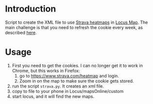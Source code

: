 # Introduction
Script to create the XML file to use [Strava heatmaps](https://www.strava.com/heatmap) in [Locus Map](https://www.locusmap.eu/).
The main challenge is that you need to refresh the cookie every week, as described [here](https://help.locusmap.eu/topic/strava-heatmap-requires-now-authentification-at-higher-zoom#comment-70872).

# Usage

1. First you need to get the cookies. I can no longer get it to work in Chrome, but this works in Firefox:
   1. go to https://www.strava.com/heatmap and login. 
   1. Zoom in on the map to make sure the cookie gets stored.
1. run the script `strava.py`. It creates an xml file.
1. copy to file to your phone in Locus/mapsOnline/custom
1. start locus, and it will find the new maps.




